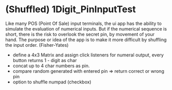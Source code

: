 # (Shuffled) 1Digit_PinInputTest

Like many POS (Point Of Sale) input terminals, the ui app has the ability to simulate the evaluation of numerical inputs. 
But if the numerical sequence is short, there is the risk to overlook the secret pin, by movement of your hand.
The purpose or idea of the app is to make it more difficult by shuffling the input order. (Fisher-Yates)

+ define a 4x3 Matrix and assign click listeners for numeral output, every button returns 1 - digit as char
+ concat up to 4 char numbers as pin. 
+ compare random generated with entered pin => return correct or wrong pin
+ option to shuffle numpad (checkbox)